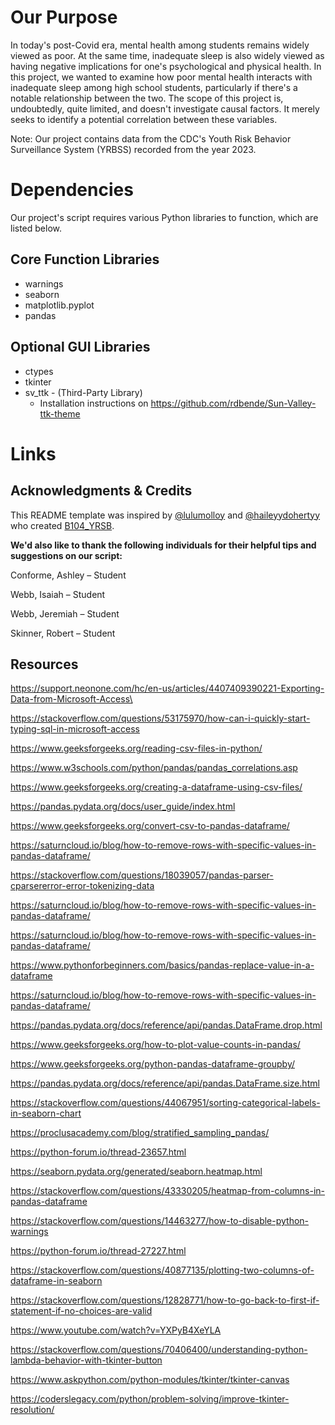 # Our Purpose
In today's post-Covid era, mental health among students remains widely viewed as poor. At the same time, inadequate sleep is also widely viewed as having negative implications for one's psychological and physical health. In this project, we wanted to examine how poor mental health interacts with inadequate sleep among high school students, particularly if there's a notable relationship between the two. The scope of this project is, undoubtedly, quite limited, and doesn't investigate causal factors. It merely seeks to identify a potential correlation between these variables.

Note: Our project contains data from the CDC's Youth Risk Behavior Surveillance System (YRBSS) recorded from the year 2023. 
# Dependencies
Our project's script requires various Python libraries to function, which are listed below.
## Core Function Libraries
* warnings
* seaborn
* matplotlib.pyplot
* pandas
## Optional GUI Libraries
* ctypes
* tkinter
* sv_ttk  -  (Third-Party Library)
  * Installation instructions on https://github.com/rdbende/Sun-Valley-ttk-theme
# Links
## Acknowledgments & Credits
This README template was inspired by [@lulumolloy](https://github.com/lulumolloy) and [@haileyydohertyy](https://github.com/haileyydohertyy) who created [B104_YRSB](https://github.com/lulumolloy/B104_YRSB). 

**We'd also like to thank the following individuals for their helpful tips and suggestions on our script:**

Conforme, Ashley – Student

Webb, Isaiah – Student 

Webb, Jeremiah – Student 

Skinner, Robert – Student 

## Resources
https://support.neonone.com/hc/en-us/articles/4407409390221-Exporting-Data-from-Microsoft-Access\

https://stackoverflow.com/questions/53175970/how-can-i-quickly-start-typing-sql-in-microsoft-access

https://www.geeksforgeeks.org/reading-csv-files-in-python/

https://www.w3schools.com/python/pandas/pandas_correlations.asp

https://www.geeksforgeeks.org/creating-a-dataframe-using-csv-files/

https://pandas.pydata.org/docs/user_guide/index.html

https://www.geeksforgeeks.org/convert-csv-to-pandas-dataframe/

https://saturncloud.io/blog/how-to-remove-rows-with-specific-values-in-pandas-dataframe/

https://stackoverflow.com/questions/18039057/pandas-parser-cparsererror-error-tokenizing-data

https://saturncloud.io/blog/how-to-remove-rows-with-specific-values-in-pandas-dataframe/

https://saturncloud.io/blog/how-to-remove-rows-with-specific-values-in-pandas-dataframe/

https://www.pythonforbeginners.com/basics/pandas-replace-value-in-a-dataframe

https://saturncloud.io/blog/how-to-remove-rows-with-specific-values-in-pandas-dataframe/

https://pandas.pydata.org/docs/reference/api/pandas.DataFrame.drop.html

https://www.geeksforgeeks.org/how-to-plot-value-counts-in-pandas/

https://www.geeksforgeeks.org/python-pandas-dataframe-groupby/

https://pandas.pydata.org/docs/reference/api/pandas.DataFrame.size.html

https://stackoverflow.com/questions/44067951/sorting-categorical-labels-in-seaborn-chart

https://proclusacademy.com/blog/stratified_sampling_pandas/

https://python-forum.io/thread-23657.html

https://seaborn.pydata.org/generated/seaborn.heatmap.html

https://stackoverflow.com/questions/43330205/heatmap-from-columns-in-pandas-dataframe

https://stackoverflow.com/questions/14463277/how-to-disable-python-warnings

https://python-forum.io/thread-27227.html

https://stackoverflow.com/questions/40877135/plotting-two-columns-of-dataframe-in-seaborn

https://stackoverflow.com/questions/12828771/how-to-go-back-to-first-if-statement-if-no-choices-are-valid

https://www.youtube.com/watch?v=YXPyB4XeYLA

https://stackoverflow.com/questions/70406400/understanding-python-lambda-behavior-with-tkinter-button

https://www.askpython.com/python-modules/tkinter/tkinter-canvas

https://coderslegacy.com/python/problem-solving/improve-tkinter-resolution/

